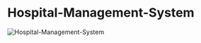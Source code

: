 # Hospital-Management-System

![Hospital-Management-System](https://github.com/Selvi-Parasakthi-K/Hospital-Management-System-/assets/125342019/df35510e-f6dc-47cf-9218-db73ce720511)
